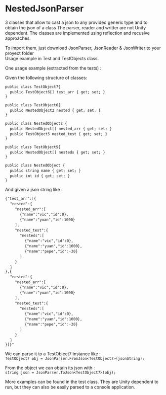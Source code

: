 # NestedJsonParser
3 classes that allow to cast a json to any provided generic type and to obtain the json of a class
The parser, reader and writter are not Unity dependent.
The classes are implemented using reflection and recusive approaches.  

To import them, just download JsonParser, JsonReader & JsonWriter to your proyect folder  
Usage example in Test and TestObjects class.  


One usage example (extracted from the tests) : 

Given the following structure of classes:

`public class TestObject7{`  
&nbsp;&nbsp;&nbsp;&nbsp;`public TestObject6[] test_arr { get; set; }  `  
`}`  

`public class TestObject6{`  
&nbsp;&nbsp;&nbsp;&nbsp;`public NestedObject2 nested { get; set; }`  
`}`  

`public class NestedObject2 {`  
&nbsp;&nbsp;&nbsp;&nbsp;`public NestedObject[] nested_arr { get; set; }`  
&nbsp;&nbsp;&nbsp;&nbsp;`public TestObject5 nested_test { get; set; }`  
`}`  

`public class TestObject5{`  
&nbsp;&nbsp;&nbsp;&nbsp;`public NestedObject[] nesteds { get; set; }`  
`}`  

`public class NestedObject {`  
&nbsp;&nbsp;&nbsp;&nbsp;`public string name { get; set; }`  
&nbsp;&nbsp;&nbsp;&nbsp;`public int id { get; set; }`  
`}`  

And given a json string like :   

`{"test_arr":[{`  
&nbsp;&nbsp;&nbsp;&nbsp;`"nested":{`  
&nbsp;&nbsp;&nbsp;&nbsp;&nbsp;&nbsp;&nbsp;&nbsp;`"nested_arr":[`  
&nbsp;&nbsp;&nbsp;&nbsp;&nbsp;&nbsp;&nbsp;&nbsp;&nbsp;&nbsp;&nbsp;&nbsp;`{"name":"vic","id":0},`  
&nbsp;&nbsp;&nbsp;&nbsp;&nbsp;&nbsp;&nbsp;&nbsp;&nbsp;&nbsp;&nbsp;&nbsp;`{"name":"yuan","id":1000}`  
&nbsp;&nbsp;&nbsp;&nbsp;&nbsp;&nbsp;&nbsp;&nbsp;`],`  
&nbsp;&nbsp;&nbsp;&nbsp;&nbsp;&nbsp;&nbsp;&nbsp;`"nested_test":{`  
&nbsp;&nbsp;&nbsp;&nbsp;&nbsp;&nbsp;&nbsp;&nbsp;&nbsp;&nbsp;&nbsp;&nbsp;`"nesteds":[`  
&nbsp;&nbsp;&nbsp;&nbsp;&nbsp;&nbsp;&nbsp;&nbsp;&nbsp;&nbsp;&nbsp;&nbsp;&nbsp;&nbsp;&nbsp;&nbsp;`{"name":"vic","id":0},`  
&nbsp;&nbsp;&nbsp;&nbsp;&nbsp;&nbsp;&nbsp;&nbsp;&nbsp;&nbsp;&nbsp;&nbsp;&nbsp;&nbsp;&nbsp;&nbsp;`{"name":"yuan","id":1000},`  
&nbsp;&nbsp;&nbsp;&nbsp;&nbsp;&nbsp;&nbsp;&nbsp;&nbsp;&nbsp;&nbsp;&nbsp;&nbsp;&nbsp;&nbsp;&nbsp;`{"name":"pepe","id":-30}`  
&nbsp;&nbsp;&nbsp;&nbsp;&nbsp;&nbsp;&nbsp;&nbsp;&nbsp;&nbsp;&nbsp;&nbsp;`]`  
&nbsp;&nbsp;&nbsp;&nbsp;&nbsp;&nbsp;&nbsp;&nbsp;`}`  
&nbsp;&nbsp;&nbsp;&nbsp;`}`  
`},{`  
&nbsp;&nbsp;&nbsp;&nbsp;`"nested":{`  
&nbsp;&nbsp;&nbsp;&nbsp;&nbsp;&nbsp;&nbsp;&nbsp;`"nested_arr":[`  
&nbsp;&nbsp;&nbsp;&nbsp;&nbsp;&nbsp;&nbsp;&nbsp;&nbsp;&nbsp;&nbsp;&nbsp;`{"name":"vic","id":0},`  
&nbsp;&nbsp;&nbsp;&nbsp;&nbsp;&nbsp;&nbsp;&nbsp;&nbsp;&nbsp;&nbsp;&nbsp;`{"name":"yuan","id":1000}`  
&nbsp;&nbsp;&nbsp;&nbsp;&nbsp;&nbsp;&nbsp;&nbsp;`],`  
&nbsp;&nbsp;&nbsp;&nbsp;&nbsp;&nbsp;&nbsp;&nbsp;`"nested_test":{`  
&nbsp;&nbsp;&nbsp;&nbsp;&nbsp;&nbsp;&nbsp;&nbsp;&nbsp;&nbsp;&nbsp;&nbsp;`"nesteds":[`  
&nbsp;&nbsp;&nbsp;&nbsp;&nbsp;&nbsp;&nbsp;&nbsp;&nbsp;&nbsp;&nbsp;&nbsp;&nbsp;&nbsp;&nbsp;&nbsp;`{"name":"vic","id":0},`  
&nbsp;&nbsp;&nbsp;&nbsp;&nbsp;&nbsp;&nbsp;&nbsp;&nbsp;&nbsp;&nbsp;&nbsp;&nbsp;&nbsp;&nbsp;&nbsp;`{"name":"yuan","id":1000},`  
&nbsp;&nbsp;&nbsp;&nbsp;&nbsp;&nbsp;&nbsp;&nbsp;&nbsp;&nbsp;&nbsp;&nbsp;&nbsp;&nbsp;&nbsp;&nbsp;`{"name":"pepe","id":-30}`  
&nbsp;&nbsp;&nbsp;&nbsp;&nbsp;&nbsp;&nbsp;&nbsp;&nbsp;&nbsp;&nbsp;&nbsp;`]`  
&nbsp;&nbsp;&nbsp;&nbsp;&nbsp;&nbsp;&nbsp;&nbsp;`}`  
&nbsp;&nbsp;&nbsp;&nbsp;`}`  
`}]}"`  


We can parse it to a TestObject7 instance like :  
`TestObject7 obj = JsonParser.FromJson<TestObject7>(jsonString);`

From the object we can obtain its json with :  
`string json = JsonParser.ToJson<TestObject7>(obj);`

More examples can be found in the test class. They are Unity dependent to run, but they can also be easily parsed to a console application.
